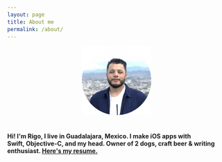 ```yaml
---
layout: page
title: About me
permalink: /about/
---
```


<div align="center">
<img src="/assets/headshot.jpeg" alt="drawing" width="160"/>
</div>
<br />

#### Hi! I'm Rigo, I live in Guadalajara, Mexico. I make iOS apps with Swift, Objective-C, and my head. Owner of 2 dogs, craft beer & writing enthusiast. [Here's my resume.][resume]

[resume]: documents/resume.pdf